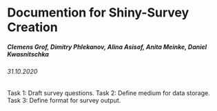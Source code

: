 # Documention for Shiny-Survey Creation
##### Clemens Grof, Dimitry Phlekanov, Alina Asisof, Anita Meinke, Daniel Kwasnitschka

###### 31.10.2020
Task 1: Draft survey questions.
Task 2: Define medium for data storage.
Task 3: Define format for survey output.